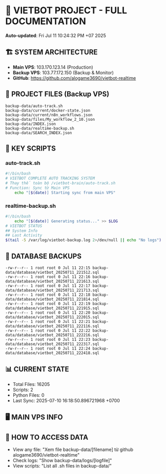 # 🤖 VIETBOT PROJECT - FULL DOCUMENTATION
**Auto-updated**: Fri Jul 11 10:24:32 PM +07 2025

## 🏗️ SYSTEM ARCHITECTURE
- **Main VPS**: 103.170.123.14 (Production)
- **Backup VPS**: 103.77.172.150 (Backup & Monitor)
- **GitHub**: https://github.com/alogame3690/vietbot-realtime

## 📁 PROJECT FILES (Backup VPS)
```
backup-data/auto-track.sh
backup-data/current/docker-state.json
backup-data/current/n8n_workflows.json
backup-data/files/My_workflow_2_10.json
backup-data/INDEX.json
backup-data/realtime-backup.sh
backup-data/SEARCH_INDEX.json
```

## 🔧 KEY SCRIPTS
### auto-track.sh
```bash
#!/bin/bash
# VIETBOT COMPLETE AUTO TRACKING SYSTEM
# Thay thế toàn bộ /vietbot-brain/auto-track.sh
# Function: Sync từ Main VPS
    echo "[$(date)] Starting sync from main VPS"
```
### realtime-backup.sh
```bash
#!/bin/bash
    echo "[$(date)] Generating status..." >> $LOG
# VIETBOT STATUS
## System Info
## Last Activity
$(tail -5 /var/log/vietbot-backup.log 2>/dev/null || echo "No logs")
```

## 💾 DATABASE BACKUPS
```
-rw-r--r-- 1 root root 0 Jul 11 22:15 backup-data/database/vietbot_20250711_221512.sql
-rw-r--r-- 1 root root 0 Jul 11 22:16 backup-data/database/vietbot_20250711_221613.sql
-rw-r--r-- 1 root root 0 Jul 11 22:17 backup-data/database/vietbot_20250711_221713.sql
-rw-r--r-- 1 root root 0 Jul 11 22:18 backup-data/database/vietbot_20250711_221814.sql
-rw-r--r-- 1 root root 0 Jul 11 22:19 backup-data/database/vietbot_20250711_221915.sql
-rw-r--r-- 1 root root 0 Jul 11 22:20 backup-data/database/vietbot_20250711_222015.sql
-rw-r--r-- 1 root root 0 Jul 11 22:21 backup-data/database/vietbot_20250711_222116.sql
-rw-r--r-- 1 root root 0 Jul 11 22:22 backup-data/database/vietbot_20250711_222216.sql
-rw-r--r-- 1 root root 0 Jul 11 22:23 backup-data/database/vietbot_20250711_222317.sql
-rw-r--r-- 1 root root 0 Jul 11 22:24 backup-data/database/vietbot_20250711_222418.sql
```

## 📊 CURRENT STATE
- Total Files: 16205
- Scripts: 2
- Python Files: 0
- Last Sync: 2025-07-10 16:18:50.896721968 +0700

## 🖥️ MAIN VPS INFO


## 🚨 HOW TO ACCESS DATA
- View any file: "Xem file backup-data/[filename] từ github alogame3690/vietbot-realtime"
- Check logs: "Show backup-data/logs/[logfile]"
- View scripts: "List all .sh files in backup-data/"
